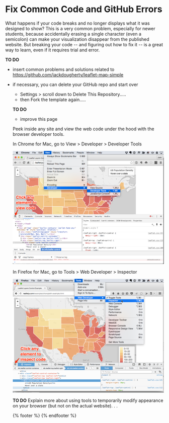# Fix Common Code and GitHub Errors

What happens if your code breaks and no longer displays what it was designed to show? This is a very common problem, especially for newer students, because accidentally erasing a single character (even a semicolon) can make your visualization disappear from the published website. But breaking your code -- and figuring out how to fix it -- is a great way to learn, even if it requires trial and error.

**TO DO**
- insert common problems and solutions related to https://github.com/jackdougherty/leaflet-map-simple
- if necessary, you can delete your GitHub repo and start over
  - Settings > scroll down to Delete This Repository.....
  - then Fork the template again.....


  **TO DO**
  - improve this page

  Peek inside any site and view the web code under the hood with the browser developer tools.

  In Chrome for Mac, go to View > Developer > Developer Tools

  ![](Chrome-developer-tools.png)

  In Firefox for Mac, go to Tools > Web Developer > Inspector

  ![](Firefox-tools-inspector.png)

  **TO DO** Explain more about using tools to temporarily modify appearance on your browser (but not on the actual website). . .

  {% footer %}
  {% endfooter %}
